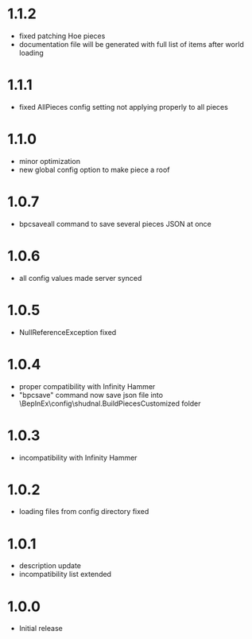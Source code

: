 # 1.1.2
* fixed patching Hoe pieces
* documentation file will be generated with full list of items after world loading

# 1.1.1
* fixed AllPieces config setting not applying properly to all pieces

# 1.1.0
* minor optimization
* new global config option to make piece a roof

# 1.0.7
* bpcsaveall command to save several pieces JSON at once

# 1.0.6
* all config values made server synced

# 1.0.5
* NullReferenceException fixed

# 1.0.4
* proper compatibility with Infinity Hammer
* "bpcsave" command now save json file into \BepInEx\config\shudnal.BuildPiecesCustomized folder

# 1.0.3
* incompatibility with Infinity Hammer

# 1.0.2
* loading files from config directory fixed

# 1.0.1
* description update
* incompatibility list extended

# 1.0.0
* Initial release